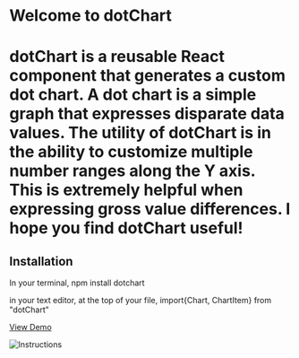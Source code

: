 <h1>Welcome to dotChart<h1>

<p> dotChart is a reusable React component that generates a custom dot chart.
A dot chart is a simple graph that expresses disparate data values. 
The utility of dotChart is in the ability to customize multiple number 
ranges along the Y axis. This is extremely helpful when expressing gross 
value differences. I hope you find dotChart useful! </p>

<h2> Installation </h2>
<p> In your terminal, npm install dotchart </p>
<p> in your text editor, at the top of your file, import{Chart, ChartItem} from "dotChart" </P>

[View Demo](https://link-url-here.org)

![Instructions](/Users/mitchellbrandon/Desktop/portfolio/dotchart/demo/src/imgs/demo.png)

